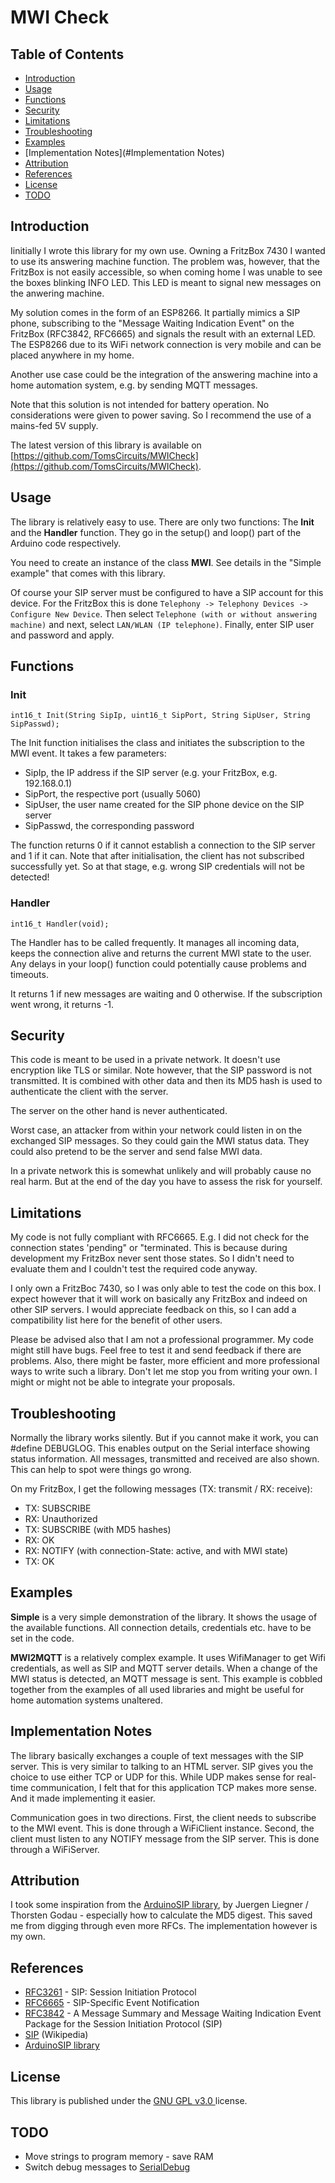 # MWI Check

## Table of Contents
* [Introduction](#Introduction)
* [Usage](#Usage)
* [Functions](#Functions)
* [Security](#Security)
* [Limitations](#Limitations)
* [Troubleshooting](#Troubleshooting)
* [Examples](#Examples)
* [Implementation Notes](#Implementation Notes)
* [Attribution](#Attribution)
* [References](#References)
* [License](#License)
* [TODO](#TODO)


## Introduction
Iinitially I wrote this library for my own use. Owning a FritzBox 7430 I wanted to use its answering machine function. The problem was, however, that the FritzBox is not easily accessible, so when coming home I was unable to see the boxes blinking INFO LED. This LED is meant to signal new messages on the anwering machine.

My solution comes in the form of an ESP8266. It partially mimics a SIP phone, subscribing to the "Message Waiting Indication Event" on the FritzBox (RFC3842, RFC6665) and signals the result with an external LED. The ESP8266 due to its WiFi network connection is very mobile and can be placed anywhere in my home.

Another use case could be the integration of the answering machine into a home automation system, e.g. by sending MQTT messages.

Note that this solution is not intended for battery operation. No considerations were given to power saving. So I recommend the use of a mains-fed 5V supply.

The latest version of this library is available on  [https://github.com/TomsCircuits/MWICheck](https://github.com/TomsCircuits/MWICheck).

## Usage
The library is relatively easy to use. There are only two functions: The **Init** and the **Handler** function. They go in the setup() and loop() part of the Arduino code respectively.

You need to create an instance of the class **MWI**. See details in the "Simple example" that comes with this library.

Of course your SIP server must be configured to have a SIP account for this device. For the FritzBox this is done `Telephony -> Telephony Devices -> Configure New Device`. Then select `Telephone (with or without answering machine)` and next, select `LAN/WLAN (IP telephone)`. Finally, enter SIP user and password and apply.

## Functions
### Init
```
int16_t Init(String SipIp, uint16_t SipPort, String SipUser, String SipPasswd);
```
The Init function initialises the class and initiates the subscription to the MWI event. It takes a few parameters:
* SipIp, the IP address if the SIP server (e.g. your FritzBox, e.g. 192.168.0.1)
* SipPort, the respective port (usually 5060)
* SipUser, the user name created for the SIP phone device on the SIP server
* SipPasswd, the corresponding password

The function returns 0 if it cannot establish a connection to the SIP server and 1 if it can. Note that after initialisation, the client has not subscribed successfully yet. So at that stage, e.g. wrong SIP credentials will not be detected!

### Handler
```
int16_t Handler(void);
```
The Handler has to be called frequently. It manages all incoming data, keeps the connection alive and returns the current MWI state to the user. Any delays in your loop() function could potentially cause problems and timeouts.

It returns 1 if new messages are waiting and 0 otherwise. If the subscription went wrong, it returns -1.

## Security
This code is meant to be used in a private network. It doesn't use encryption like TLS or similar. Note however, that the SIP password is not transmitted. It is combined with other data and then its MD5 hash is used to authenticate the client with the server.

The server on the other hand is never authenticated.

Worst case, an attacker from within your network could listen in on the exchanged SIP messages. So they could gain the MWI status data. They could also pretend to be the server and send false MWI data.

In a private network this is somewhat unlikely and will probably cause no real harm. But at the end of the day you have to assess the risk for yourself.


## Limitations
My code is not fully compliant with RFC6665. E.g. I did not check for the connection states 'pending" or "terminated. This is because during development my FritzBox never sent those states. So I didn't need to evaluate them and I couldn't test the required code anyway.

I only own a FritzBoc 7430, so I was only able to test the code on this box. I expect however that it will work on basically any FritzBox and indeed on other SIP servers. I would appreciate feedback on this, so I can add a compatibility list here for the benefit of other users.

Please be advised also that I am not a professional programmer. My code might still have bugs. Feel free to test it and send feedback if there are problems. Also, there might be faster, more efficient and more professional ways to write such a library. Don't let me stop you from writing your own. I might or might not be able to integrate your proposals.

## Troubleshooting
Normally the library works silently. But if you cannot make it work, you can #define DEBUGLOG. This enables output on the Serial interface showing status information. All messages, transmitted and received are also shown. This can help to spot were things go wrong.

On my FritzBox, I get the following messages (TX: transmit / RX: receive):
* TX: SUBSCRIBE
* RX: Unauthorized
* TX: SUBSCRIBE (with MD5 hashes)
* RX: OK
* RX: NOTIFY (with connection-State: active, and with MWI state)
* TX: OK

## Examples
**Simple** is a very simple demonstration of the library. It shows the usage of the available functions. All connection details, credentials etc. have to be set in the code.

**MWI2MQTT** is a relatively complex example. It uses WifiManager to get Wifi credentials, as well as SIP and MQTT server details. When a change of the MWI status is detected, an MQTT message is sent. This example is cobbled together from the examples of all used libraries and might be useful for home automation systems unaltered.

## Implementation Notes
The library basically exchanges a couple of text messages with the SIP server. This is very similar to talking to an HTML server. SIP gives you the choice to use either TCP or UDP for this. While UDP makes sense for real-time communication, I felt that for this application TCP makes more sense. And it made implementing it easier.

Communication goes in two directions. First, the client needs to subscribe to the MWI event. This is done through a WiFiClient instance. Second, the client must listen to any NOTIFY message from the SIP server. This is done through a WiFiServer.


## Attribution
I took some inspiration from the [ArduinoSIP library](https://github.com/dl9sec/ArduinoSIP), by Juergen Liegner / Thorsten Godau - especially how to calculate the MD5 digest. This saved me from digging through even more RFCs. The implementation however is my own.

## References
- [RFC3261](https://tools.ietf.org/html/rfc3261) - SIP: Session Initiation Protocol
- [RFC6665](https://tools.ietf.org/html/rfc6665) -  SIP-Specific Event Notification
- [RFC3842](https://tools.ietf.org/html/rfc3842) -  A Message Summary and Message Waiting Indication Event Package for the Session Initiation Protocol (SIP)
- [SIP](https://en.wikipedia.org/wiki/Session_Initiation_Protocol) (Wikipedia)
- [ArduinoSIP library](https://github.com/dl9sec/ArduinoSIP)

## License
This library is published under the [GNU GPL v3.0 ](https://opensource.org/licenses/GPL-3.0)license.

## TODO
* Move strings to program memory - save RAM
* Switch debug messages to [SerialDebug](https://github.com/JoaoLopesF/SerialDebug)